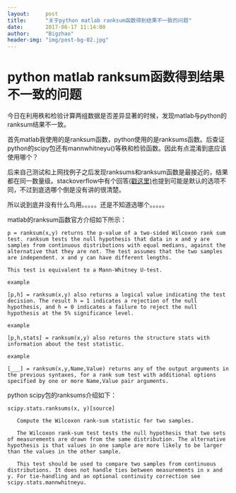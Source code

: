 ```yaml
---
layout:     post
title:      "关于python matlab ranksum函数得到结果不一致的问题"
date:       2017-06-17 11:14:00
author:     "Bigzhao"
header-img: "img/post-bg-02.jpg"
---
```

# python matlab ranksum函数得到结果不一致的问题

今日在利用秩和检验计算两组数据是否差异显著的时候，发现matlab与python的ranksum结果不一致。

首先matlab我使用的是ranksum函数，python使用的是ranksums函数。后查证python的scipy包还有mannwhitneyu()等秩和检验函数。因此有点混淆到底应该使用哪个？

后来自己测试和上网找例子之后发现ranksums和ranksum函数是最接近的，结果都在同一数量级。stackoverflow中有个回答[(戳这里)](https://stackoverflow.com/questions/31709475/what-is-pythons-equivalent-of-matlabs-ranksum)也提到可能是默认的选项不同，不过到底选哪个倒是没有讲的很清楚。

所以说到底并没有什么鸟用。。。。。还是不知道选哪个。。。。。

matlab的ranksum函数官方介绍如下所示：
```
p = ranksum(x,y) returns the p-value of a two-sided Wilcoxon rank sum test. ranksum tests the null hypothesis that data in x and y are samples from continuous distributions with equal medians, against the alternative that they are not. The test assumes that the two samples are independent. x and y can have different lengths.

This test is equivalent to a Mann-Whitney U-test.

example

[p,h] = ranksum(x,y) also returns a logical value indicating the test decision. The result h = 1 indicates a rejection of the null hypothesis, and h = 0 indicates a failure to reject the null hypothesis at the 5% significance level.

example

[p,h,stats] = ranksum(x,y) also returns the structure stats with information about the test statistic.

example

[___] = ranksum(x,y,Name,Value) returns any of the output arguments in the previous syntaxes, for a rank sum test with additional options specified by one or more Name,Value pair arguments.
```
python scipy包的ranksums介绍如下：

```
scipy.stats.ranksums(x, y)[source]

   Compute the Wilcoxon rank-sum statistic for two samples.

   The Wilcoxon rank-sum test tests the null hypothesis that two sets of measurements are drawn from the same distribution. The alternative hypothesis is that values in one sample are more likely to be larger than the values in the other sample.

   This test should be used to compare two samples from continuous distributions. It does not handle ties between measurements in x and y. For tie-handling and an optional continuity correction see scipy.stats.mannwhitneyu.
```
